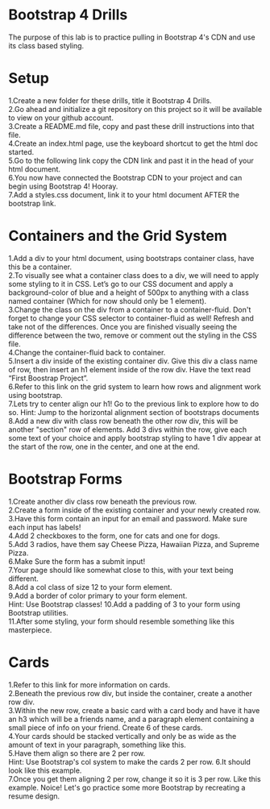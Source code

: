 # Bootstrap 4 Drills
The purpose of this lab is to practice pulling in Bootstrap 4's CDN and use its class based styling.

# Setup
1.Create a new folder for these drills, title it Bootstrap 4 Drills.\
2.Go ahead and initialize a git repository on this project so it will be available to view on your github account.\
3.Create a README.md file, copy and past these drill instructions into that file.\
4.Create an index.html page, use the keyboard shortcut to get the html doc started.\
5.Go to the following link copy the CDN link and past it in the head of your html document.\
6.You now have connected the Bootstrap CDN to your project and can begin using Bootstrap 4! Hooray.\
7.Add a styles.css document, link it to your html document AFTER the bootstrap link.
# Containers and the Grid System
1.Add a div to your html document, using bootstraps container class, have this be a container.\
2.To visually see what a container class does to a div, we will need to apply some styling to it in CSS. Let’s go to our CSS document and apply a background-color of blue and a height of 500px to anything with a class named container (Which for now should only be 1 element).\
3.Change the class on the div from a container to a container-fluid. Don't forget to change your CSS selector to container-fluid as well! Refresh and take not of the differences. Once you are finished visually seeing the difference between the two, remove or comment out the styling in the CSS file.\
4.Change the container-fluid back to container.\
5.Insert a div inside of the existing container div. Give this div a class name of row, then insert an h1 element inside of the row div. Have the text read “First Boostrap Project”.\
6.Refer to this link on the grid system to learn how rows and alignment work using bootstrap.\
7.Lets try to center align our h1! Go to the previous link to explore how to do so.
Hint: Jump to the horizontal alignment section of bootstraps documents\
8.Add a new div with class row beneath the other row div, this will be another "section" row of elements. Add 3 divs within the row, give each some text of your choice and apply bootstrap styling to have 1 div appear at the start of the row, one in the center, and one at the end.
# Bootstrap Forms
1.Create another div class row beneath the previous row.\
2.Create a form inside of the existing container and your newly created row.\
3.Have this form contain an input for an email and password. Make sure each input has labels!\
4.Add 2 checkboxes to the form, one for cats and one for dogs.\
5.Add 3 radios, have them say Cheese Pizza, Hawaiian Pizza, and Supreme Pizza.\
6.Make Sure the form has a submit input!\
7.Your page should like somewhat close to this, with your text being different.\
8.Add a col class of size 12 to your form element.\
9.Add a border of color primary to your form element.\
Hint: Use Bootstrap classes!
10.Add a padding of 3 to your form using Bootstrap utilities.\
11.After some styling, your form should resemble something like this masterpiece.
# Cards
1.Refer to this link for more information on cards.\
2.Beneath the previous row div, but inside the container, create a another row div.\
3.Within the new row, create a basic card with a card body and have it have an h3 which will be a friends name, and a paragraph element containing a small piece of info on your friend. Create 6 of these cards.\
4.Your cards should be stacked vertically and only be as wide as the amount of text in your paragraph, something like this.\
5.Have them align so there are 2 per row.\
Hint: Use Bootstrap's col system to make the cards 2 per row.
6.It should look like this example.\
7.Once you get them aligning 2 per row, change it so it is 3 per row.
Like this example.
Noice! Let's go practice some more Bootstrap by recreating a resume design.
